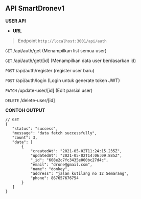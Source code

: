 **API SmartDronev1**
----
**USER API**

* **URL**


> Endpoint `http://localhost:3001/api/auth`
 
 `GET`  /api/auth/get (Menampilkan list semua user)
 
 `GET`  /api/auth/get/[id] (Menampilkan data user berdasarkan id)

 `POST` /api/auth/register (register user baru)
 
 `POST`  /api/auth/login (Login untuk generate token JWT)
 
 `PATCH` /update-user/[id] (Edit parsial user)
 
 `DELETE` /delete-user/[id]
 
 
 
 **CONTOH OUTPUT**
 
 ```
 // GET
 {
    "status": "success",
    "message": "data fetch successfully",
    "count": 3,
    "data": [
        {
            "createdAt": "2021-05-02T11:24:15.235Z",
            "updatedAt": "2021-05-02T14:06:09.885Z",
            "_id": "608e2c7fc3435e000bc27d4c",
            "email": "drone@gmail.com",
            "name": "donkey",
            "address": "jalan kutilang no 12 Semarang",
            "phone": 867657676754
        }
    ]
}
  ```
